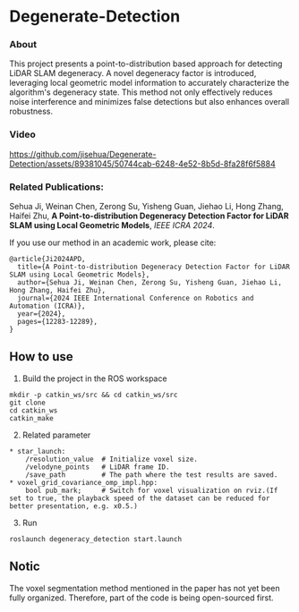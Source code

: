 # Degenerate-Detection

### About
This project presents a point-to-distribution based approach for detecting LiDAR SLAM degeneracy. A novel degeneracy factor is introduced, leveraging local geometric model information to accurately characterize the algorithm's degeneracy state. This method not only effectively reduces noise interference and minimizes false detections but also enhances overall robustness.

### Video
https://github.com/jisehua/Degenerate-Detection/assets/89381045/50744cab-6248-4e52-8b5d-8fa28f6f5884

### Related Publications:
Sehua Ji, Weinan Chen, Zerong Su, Yisheng Guan, Jiehao Li, Hong Zhang, Haifei Zhu, **A Point-to-distribution Degeneracy Detection Factor for LiDAR SLAM using Local Geometric Models**, *IEEE ICRA 2024*.

If you use our method in an academic work, please cite:
```
@article{Ji2024APD,
  title={A Point-to-distribution Degeneracy Detection Factor for LiDAR SLAM using Local Geometric Models},
  author={Sehua Ji, Weinan Chen, Zerong Su, Yisheng Guan, Jiehao Li, Hong Zhang, Haifei Zhu},
  journal={2024 IEEE International Conference on Robotics and Automation (ICRA)},
  year={2024},
  pages={12283-12289},
}
```

## How to use

1. Build the project in the ROS workspace
  ```
  mkdir -p catkin_ws/src && cd catkin_ws/src
  git clone
  cd catkin_ws
  catkin_make
  ```
2. Related parameter
  ```
  * star_launch:
      /resolution_value  # Initialize voxel size.
      /velodyne_points   # LiDAR frame ID.
      /save_path         # The path where the test results are saved.
  * voxel_grid_covariance_omp_impl.hpp:
      bool pub_mark;     # Switch for voxel visualization on rviz.(If set to true, the playback speed of the dataset can be reduced for better presentation, e.g. x0.5.)
  ```
3. Run
  ```
  roslaunch degeneracy_detection start.launch
  ```
## Notic
The voxel segmentation method mentioned in the paper has not yet been fully organized. Therefore, part of the code is being open-sourced first.
